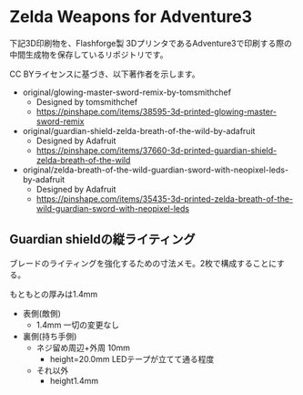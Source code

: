 # Zelda Weapons for Adventure3

下記3D印刷物を、Flashforge製 3DプリンタであるAdventure3で印刷する際の中間生成物を保存しているリポジトリです。

CC BYライセンスに基づき、以下著作者を示します。

* original/glowing-master-sword-remix-by-tomsmithchef
    * Designed by tomsmithchef 
    * https://pinshape.com/items/38595-3d-printed-glowing-master-sword-remix 
* original/guardian-shield-zelda-breath-of-the-wild-by-adafruit
    * Designed by Adafruit 
    * https://pinshape.com/items/37660-3d-printed-guardian-shield-zelda-breath-of-the-wild 
* original/zelda-breath-of-the-wild-guardian-sword-with-neopixel-leds-by-adafruit 
    * Designed by Adafruit 
    * https://pinshape.com/items/35435-3d-printed-zelda-breath-of-the-wild-guardian-sword-with-neopixel-leds 

## Guardian shieldの縦ライティング

ブレードのライティングを強化するための寸法メモ。2枚で構成することにする。

もともとの厚みは1.4mm

* 表側(敵側)
    * 1.4mm 一切の変更なし
* 裏側(持ち手側)
    * ネジ留め周辺+外周 10mm
        * height=20.0mm LEDテープが立てて通る程度
    * それ以外
        * height1.4mm